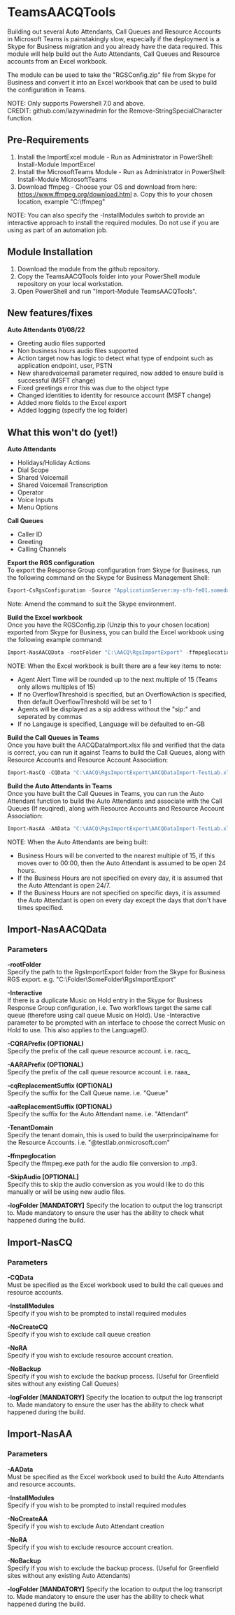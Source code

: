 # TeamsAACQTools

Building out several Auto Attendants, Call Queues and Resource Accounts in Microsoft Teams is painstakingly slow, especially if the deployment is a Skype for Business migration and you already have the data required. This module will help build out the Auto Attendants, Call Queues and Resource accounts from an Excel workbook.

The module can be used to take the "RGSConfig.zip" file from Skype for Business and convert it into an Excel workbook that can be used to build the configuration in Teams.

NOTE: Only supports Powershell 7.0 and above.  
CREDIT: github.com/lazywinadmin for the Remove-StringSpecialCharacter function.
## Pre-Requirements
1. Install the ImportExcel module - Run as Administrator in PowerShell: Install-Module ImportExcel
2. Install the MicrosoftTeams Module - Run as Administrator in PowerShell: Install-Module MicrosoftTeams
3. Download ffmpeg - Choose your OS and download from here: https://www.ffmpeg.org/download.html
    a. Copy this to your chosen location, example "C:\ffmpeg"

NOTE: You can also specify the -InstallModules switch to provide an interactive approach to install the required modules. Do not use if you are using as part of an automation job.
## Module Installation
1. Download the module from the github repository.
2. Copy the TeamsAACQTools folder into your PowerShell module repository on your local workstation.
3. Open PowerShell and run "Import-Module TeamsAACQTools".

## New features/fixes
**Auto Attendants 01/08/22**
- Greeting audio files supported
- Non business hours audio files supported
- Action target now has logic to detect what type of endpoint such as application endpoint, user, PSTN
- New sharedvoicemail parameter required, now added to ensure build is successful (MSFT change)
- Fixed greetings error this was due to the object type
- Changed identities to identity for resource account (MSFT change)
- Added more fields to the Excel export
- Added logging (specify the log folder)
## What this won't do (yet!)
**Auto Attendants**  
- Holidays/Holiday Actions
- Dial Scope
- Shared Voicemail
- Shared Voicemail Transcription
- Operator
- Voice Inputs
- Menu Options

**Call Queues**  
- Caller ID
- Greeting
- Calling Channels

**Export the RGS configuration**  
To export the Response Group configuration from Skype for Business, run the following command on the Skype for Business Management Shell:  
```powershell
Export-CsRgsConfiguration -Source "ApplicationServer:my-sfb-fe01.somedomain.com" -FileName "C:\Exports\Rgs.zip"
```
Note: Amend the command to suit the Skype environment.

**Build the Excel workbook**  
Once you have the RGSConfig.zip (Unzip this to your chosen location) exported from Skype for Business, you can build the Excel workbook using the following example command:  
```powershell
Import-NasAACQData -rootFolder "C:\AACQ\RgsImportExport" -ffmpeglocation "C:\ffmpeg\bin\ffmpeg.exe" -TenantDomain "mytenant.onmicrosoft.com" -CQRAPrefix "ra_cq_" -AARAPrefix "ra_aa_" -cqReplacementSuffix "CQ" -aaReplacementSuffix "AA" -Verbose
```
NOTE: When the Excel workbook is built there are a few key items to note:
- Agent Alert Time will be rounded up to the next multiple of 15 (Teams only allows multiples of 15)
- If no OverflowThreshold is specified, but an OverflowAction is specified, then default OverflowThreshold will be set to 1
- Agents will be displayed as a sip address without the "sip:" and seperated by commas
- If no Langauge is specified, Language will be defaulted to en-GB

**Build the Call Queues in Teams**  
Once you have built the AACQDataImport.xlsx file and verified that the data is correct, you can run it against Teams to build the Call Queues, along with Resource Accounts and Resource Account Association:  
```powershell
Import-NasCQ -CQData "C:\AACQ\RgsImportExport\AACQDataImport-TestLab.xlsx"
```

**Build the Auto Attendants in Teams**  
Once you have built the Call Queues in Teams, you can run the Auto Attendant function to build the Auto Attendants and associate with the Call Queues (If reuqired), along with Resource Accounts and Resource Account Association:  
```powershell
Import-NasAA -AAData "C:\AACQ\RgsImportExport\AACQDataImport-TestLab.xlsx"
```
NOTE: When the Auto Attendants are being built:
- Business Hours will be converted to the nearest multiple of 15, if this moves over to 00:00, then the Auto Attendant is assumed to be open 24 hours.
- If the Business Hours are not specified on every day, it is assumed that the Auto Attendant is open 24/7.
- If the Business Hours are not specified on specific days, it is assumed the Auto Attendant is open on every day except the days that don't have times specified.

## Import-NasAACQData
### Parameters
**-rootFolder**  
Specify the path to the RgsImportExport folder from the Skype for Business RGS export.
e.g. "C:\Folder\SomeFolder\RgsImportExport"

**-Interactive**  
If there is a duplicate Music on Hold entry in the Skype for Business Response Group configuration, i.e. Two workflows target the same call queue (therefore using call queue Music on Hold). Use -Interactive parameter to be prompted with an interface to choose the correct Music on Hold to use. This also applies to the LanguageID.

**-CQRAPrefix (OPTIONAL)**  
Specify the prefix of the call queue resource account. i.e. racq_

**-AARAPrefix (OPTIONAL)**  
Specify the prefix of the call queue resource account. i.e. raaa_

**-cqReplacementSuffix (OPTIONAL)**  
Specify the suffix for the Call Queue name. i.e. "Queue"

**-aaReplacementSuffix (OPTIONAL)**  
Specify the suffix for the Auto Attendant name. i.e. "Attendant"

**-TenantDomain**  
Specify the tenant domain, this is used to build the userprincipalname for the Resource Accounts. i.e. "@testlab.onmicrosoft.com"

**-ffmpeglocation**  
Specify the ffmpeg.exe path for the audio file conversion to .mp3.

**-SkipAudio [OPTIONAL]**  
Specify this to skip the audio conversion as you would like to do this manually or will be using new audio files.

**-logFolder [MANDATORY]**
Specify the location to output the log transcript to. Made mandatory to ensure the user has the ability to check what happened during the build.
## Import-NasCQ
### Parameters
**-CQData**  
Must be specified as the Excel workbook used to build the call queues and resource accounts.

**-InstallModules**  
Specify if you wish to be prompted to install required modules

**-NoCreateCQ**  
Specify if you wish to exclude call queue creation

**-NoRA**  
Specify if you wish to exclude resource account creation.

**-NoBackup**  
Specify if you wish to exclude the backup process. (Useful for Greenfield sites without any existing Call Queues)

**-logFolder [MANDATORY]**
Specify the location to output the log transcript to. Made mandatory to ensure the user has the ability to check what happened during the build.

## Import-NasAA
### Parameters
**-AAData**  
Must be specified as the Excel workbook used to build the Auto Attendants and resource accounts.

**-InstallModules**  
Specify if you wish to be prompted to install required modules

**-NoCreateAA**  
Specify if you wish to exclude Auto Attendant creation

**-NoRA**  
Specify if you wish to exclude resource account creation.

**-NoBackup**  
Specify if you wish to exclude the backup process. (Useful for Greenfield sites without any existing Auto Attendants)

**-logFolder [MANDATORY]**
Specify the location to output the log transcript to. Made mandatory to ensure the user has the ability to check what happened during the build.
